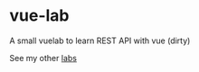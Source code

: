 # vue-lab
A small vuelab to learn REST API with vue (dirty)  

See my other [labs](https://github.com/CodeFreezr/lab-of-labs/)
